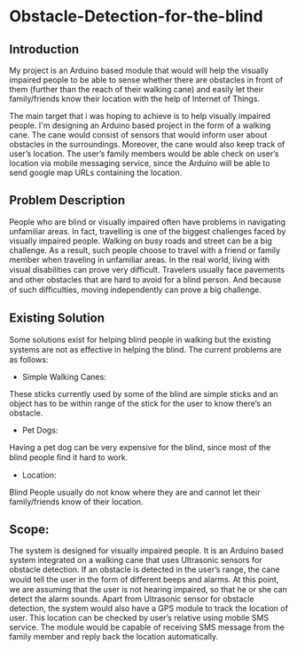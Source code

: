 # Obstacle-Detection-for-the-blind

## Introduction

My project is an Arduino based module that would will help the visually impaired people to be able to sense whether there are obstacles in front of them (further than the reach of their walking cane) and easily let their family/friends know their location with the help of Internet of Things.

The main target that i was hoping to achieve is to help visually impaired people. I'm designing an Arduino based project in the form of a walking cane. The cane would consist of sensors that would inform user about obstacles in the surroundings. Moreover, the cane would also keep track of user’s location. The user’s family members would be able check on user’s location via mobile messaging service, since the Arduino will be able to send google map URLs containing the location.

## Problem Description

People who are blind or visually impaired often have problems in navigating unfamiliar areas. In fact, travelling is one of the biggest challenges faced by visually impaired people. Walking on busy roads and street can be a big challenge. As a result, such people choose to travel with a friend or family member when traveling in unfamiliar areas. In the real world, living with visual disabilities can prove very diﬃcult. Travelers usually face pavements and other obstacles that are hard to avoid for a blind person. And because of such diﬃculties, moving independently can prove a big challenge.

## Existing Solution

Some solutions exist for helping blind people in walking but the existing systems are not as eﬀective in helping the blind.
The current problems are as follows:

* Simple Walking Canes:

These sticks currently used by some of the blind are simple sticks and an object has to be within range of the stick for the user to know there’s an obstacle.

* Pet Dogs:

Having a pet dog can be very expensive for the blind, since most of the blind people ﬁnd it hard to work.

* Location:

Blind People usually do not know where they are and cannot let their family/friends know of their location.

## Scope:

The system is designed for visually impaired people. It is an Arduino based system integrated on a walking cane that uses Ultrasonic sensors for obstacle detection. If an obstacle is detected in the user’s range, the cane would tell the user in the form of diﬀerent beeps and alarms. At this point, we are assuming that the user is not hearing impaired, so that he or she can detect the alarm sounds. Apart from Ultrasonic sensor for obstacle detection, the system would also have a GPS module to track the location of user. This location can be checked by user’s relative using mobile SMS service. The module would be capable of receiving SMS message from the family member and reply back the location automatically.
